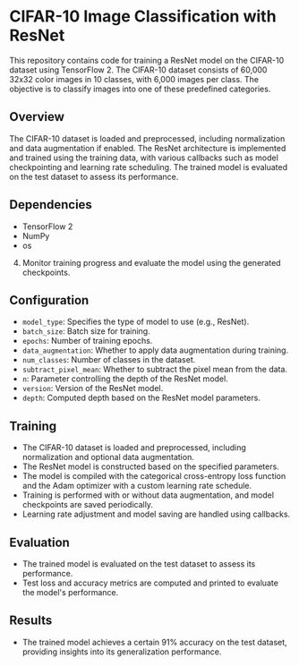 # CIFAR-10 Image Classification with ResNet

This repository contains code for training a ResNet model on the CIFAR-10 dataset using TensorFlow 2. The CIFAR-10 dataset consists of 60,000 32x32 color images in 10 classes, with 6,000 images per class. The objective is to classify images into one of these predefined categories.

## Overview

The CIFAR-10 dataset is loaded and preprocessed, including normalization and data augmentation if enabled. The ResNet architecture is implemented and trained using the training data, with various callbacks such as model checkpointing and learning rate scheduling. The trained model is evaluated on the test dataset to assess its performance.

## Dependencies

- TensorFlow 2
- NumPy
- os
  

4. Monitor training progress and evaluate the model using the generated checkpoints.

## Configuration

- `model_type`: Specifies the type of model to use (e.g., ResNet).
- `batch_size`: Batch size for training.
- `epochs`: Number of training epochs.
- `data_augmentation`: Whether to apply data augmentation during training.
- `num_classes`: Number of classes in the dataset.
- `subtract_pixel_mean`: Whether to subtract the pixel mean from the data.
- `n`: Parameter controlling the depth of the ResNet model.
- `version`: Version of the ResNet model.
- `depth`: Computed depth based on the ResNet model parameters.

## Training

- The CIFAR-10 dataset is loaded and preprocessed, including normalization and optional data augmentation.
- The ResNet model is constructed based on the specified parameters.
- The model is compiled with the categorical cross-entropy loss function and the Adam optimizer with a custom learning rate schedule.
- Training is performed with or without data augmentation, and model checkpoints are saved periodically.
- Learning rate adjustment and model saving are handled using callbacks.

## Evaluation

- The trained model is evaluated on the test dataset to assess its performance.
- Test loss and accuracy metrics are computed and printed to evaluate the model's performance.

## Results

- The trained model achieves a certain 91% accuracy on the test dataset, providing insights into its generalization performance.


